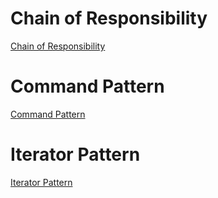 # Chain of Responsibility
[Chain of Responsibility](https://github.com/evoltafreak/patterns/tree/master/source/DesignPatterns/src/DesignPatterns/Chain_Of_Responsibilty)

# Command Pattern
[Command Pattern](https://github.com/evoltafreak/patterns/tree/master/source/DesignPatterns/src/DesignPatterns/Command)

# Iterator Pattern
[Iterator Pattern](https://github.com/evoltafreak/patterns/tree/master/source/DesignPatterns/src/DesignPatterns/Iterator)
